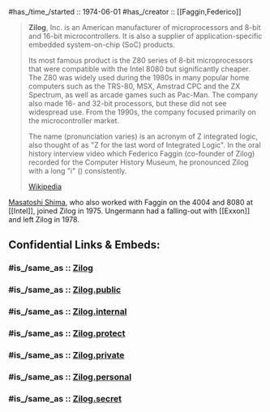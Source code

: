
#has_/time_/started :: 1974-06-01
#has_/creator :: [[Faggin,Federico]] 

> **Zilog**, Inc. is an American manufacturer of microprocessors and 8-bit and 16-bit microcontrollers. It is also a supplier of application-specific embedded system-on-chip (SoC) products.
>
> Its most famous product is the Z80 series of 8-bit microprocessors that were compatible with the Intel 8080 but significantly cheaper. The Z80 was widely used during the 1980s in many popular home computers such as the TRS-80, MSX, Amstrad CPC and the ZX Spectrum, as well as arcade games such as Pac-Man. The company also made 16- and 32-bit processors, but these did not see widespread use. From the 1990s, the company focused primarily on the microcontroller market.
>
> The name (pronunciation varies) is an acronym of Z integrated logic, also thought of as "Z for the last word of Integrated Logic".  In the oral history interview video which Federico Faggin (co-founder of Zilog) recorded for the Computer History Museum, he pronounced Zilog with a long "i" () consistently.
>
> [Wikipedia](https://en.wikipedia.org/wiki/Zilog)

[Masatoshi Shima](https://en.wikipedia.org/wiki/Masatoshi_Shima "Masatoshi Shima"), who also worked with Faggin on the 4004 and 8080 at [[Intel]], 
joined Zilog in 1975. 
Ungermann had a falling-out with [[Exxon]] and left Zilog in 1978.


## Confidential Links & Embeds: 

### #is_/same_as :: [Zilog](Zilog.md) 

### #is_/same_as :: [Zilog.public](/_public/Society/Economics/Business/Business-Entity/IT~Company/Semiconductor-Industry/Zilog.public.md) 

### #is_/same_as :: [Zilog.internal](/_internal/Society/Economics/Business/Business-Entity/IT~Company/Semiconductor-Industry/Zilog.internal.md) 

### #is_/same_as :: [Zilog.protect](/_protect/Society/Economics/Business/Business-Entity/IT~Company/Semiconductor-Industry/Zilog.protect.md) 

### #is_/same_as :: [Zilog.private](/_private/Society/Economics/Business/Business-Entity/IT~Company/Semiconductor-Industry/Zilog.private.md) 

### #is_/same_as :: [Zilog.personal](/_personal/Society/Economics/Business/Business-Entity/IT~Company/Semiconductor-Industry/Zilog.personal.md) 

### #is_/same_as :: [Zilog.secret](/_secret/Society/Economics/Business/Business-Entity/IT~Company/Semiconductor-Industry/Zilog.secret.md)

